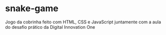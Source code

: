# snake-game
Jogo da cobrinha feito com HTML, CSS e JavaScript juntamente com a aula do desafio prático da Digital Innovation One
